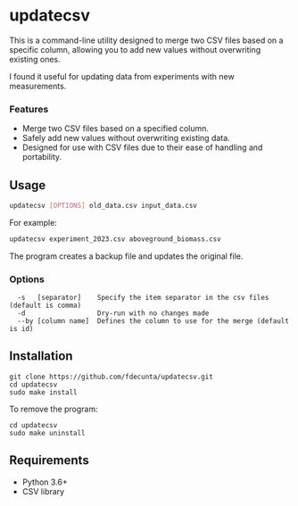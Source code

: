 # updatecsv

This is a command-line utility designed to merge two CSV files based on a specific column, allowing you to add new values without overwriting existing ones.

I found it useful for updating data from experiments with new measurements.

### Features

- Merge two CSV files based on a specified column.
- Safely add new values without overwriting existing data.
- Designed for use with CSV files due to their ease of handling and portability.

## Usage

```bash
updatecsv [OPTIONS] old_data.csv input_data.csv
```

For example:

```bash
updatecsv experiment_2023.csv aboveground_biomass.csv
```

The program creates a backup file and updates the original file.


### Options

```
  -s   [separator]    Specify the item separator in the csv files (default is comma)
  -d                  Dry-run with no changes made
  --by [column name]  Defines the column to use for the merge (default is id)
```


## Installation

```shell
git clone https://github.com/fdecunta/updatecsv.git
cd updatecsv
sudo make install
```

To remove the program:

```shell
cd updatecsv
sudo make uninstall
```

## Requirements

- Python 3.6+
- CSV library


